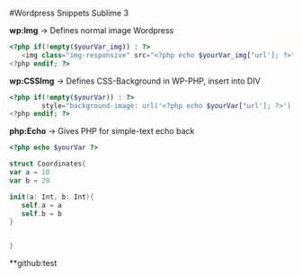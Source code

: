 #Wordpress Snippets Sublime 3


**wp:Img** -> Defines normal image Wordpress

```php
<?php if(!empty($yourVar_img)) : ?> 
   <img class="img-responsive" src="<?php echo $yourVar_img['url']; ?>" alt="<?php echo $yourVar_img['alt']; ?>">
<?php endif; ?>
```

**wp:CSSImg** -> Defines CSS-Background in WP-PHP, insert into DIV 
```php
<?php if(!empty($yourVar)) : ?>
        style="background-image: url('<?php echo $yourVar['url']; ?>');">
<?php endif; ?>
```

**php:Echo** -> Gives PHP for simple-text echo back 
```php
<?php echo $yourVar ?>
```

```swift
struct Coordinates{
var a = 10 
var b = 20

init(a: Int, b: Int){
   self.a = a
   self.b = b
}


}
```

**github:test



